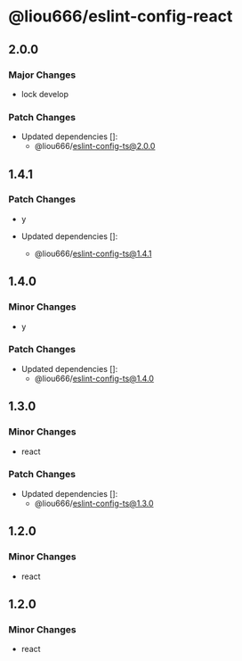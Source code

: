 # @liou666/eslint-config-react

## 2.0.0

### Major Changes

- lock develop

### Patch Changes

- Updated dependencies []:
  - @liou666/eslint-config-ts@2.0.0

## 1.4.1

### Patch Changes

- y

- Updated dependencies []:
  - @liou666/eslint-config-ts@1.4.1

## 1.4.0

### Minor Changes

- y

### Patch Changes

- Updated dependencies []:
  - @liou666/eslint-config-ts@1.4.0

## 1.3.0

### Minor Changes

- react

### Patch Changes

- Updated dependencies []:
  - @liou666/eslint-config-ts@1.3.0

## 1.2.0

### Minor Changes

- react

## 1.2.0

### Minor Changes

- react
